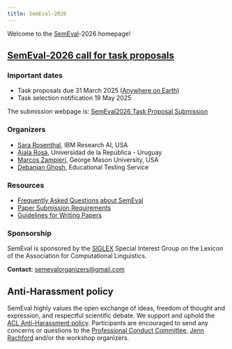 ```yaml
---
title: SemEval-2026
---
```


Welcome to the [SemEval](https://semeval.github.io/)-2026 homepage!

## [SemEval-2026 call for task proposals](cft)

### Important dates

- Task proposals due 31 March 2025 ([Anywhere on Earth](https://en.wikipedia.org/wiki/Anywhere_on_Earth))
- Task selection notification 19 May 2025

The submission webpage is: [SemEval2026 Task Proposal Submission](https://softconf.com/acl2025/semevaltasks/)

 <!-- ## [SemEval-2025 tasks](tasks) -->

<!---
### [SemEval-2025 program](schedule)
--->

<!-- ### Important dates for task participants

- ~~Tasks announced (with sample data available): 15 July 2024~~
- Training data ready 2 September 2024
- Evaluation start 10 January 2025
- Evaluation end by 31 January 2025 (latest date; task organizers may choose an earlier date)
- Paper submission due 28 February 2025
- Notification to authors 31 March 2025
- Camera ready due 21 April 2025
- SemEval workshop 31 July - 1 August 2025 (co-located with [ACL 2025](https://2025.aclweb.org/))

All deadlines are 23:59 UTC-12 (["anywhere on Earth"](https://en.wikipedia.org/wiki/Anywhere_on_Earth)).

### Important dates for task organizers

- ~~[Task proposals](cft) due 31 March 2024~~
- ~~Task selection notification 18 May 2024~~
- ~~Sample data ready 15 July 2024~~
- Training data ready 2 September 2024
- Evaluation data ready 1 December 2024 (internal deadline; not for public release)
- Evaluation start 10 January 2025
- Evaluation end by 31 January 2025 (latest date; task organizers may choose an earlier date)
- System paper submission due 28 February 2025
- Task paper submission due 7 March 2025
- Notification to authors 31 March 2025
- Camera ready due 21 April 2025
- SemEval workshop 31 July - 1 August 2025 (co-located with [ACL 2025](https://2025.aclweb.org/)) 

All deadlines are 23:59 UTC-12 (["anywhere on Earth"](https://en.wikipedia.org/wiki/Anywhere_on_Earth)). -->


### Organizers

- [Sara Rosenthal](https://research.ibm.com/people/sara-rosenthal), IBM Research AI, USA
- [Aiala Rosá](https://www.fing.edu.uy/es/node/40946), Universidad de la República - Uruguay
- [Marcos Zampieri](https://www.gmu.edu/profiles/mzampier), George Mason University, USA
- [Debanjan Ghosh](https://www.ets.org/research/author-bio/Ghosh-Debanjan.html), Educational Testing Service 

### Resources

- [Frequently Asked Questions about SemEval](/faq.html)
- [Paper Submission Requirements](/paper-requirements.html)
- [Guidelines for Writing Papers](/system-paper-template.html)

<!-- ### Archive

[SemEval-2025 call for task proposals (archival)](cft) -->

### Sponsorship

SemEval is sponsored by the [SIGLEX](https://siglex.org/) Special Interest Group on the Lexicon of the Association for Computational Linguistics.


__Contact:__ <semevalorganizers@gmail.com>
<!--- Most questions not answered by the above resources should be directed to organizers of specific [tasks](tasks.html).
General questions about SemEval organization should be directed to <semevalorganizers@gmail.com>.--->

## Anti-Harassment policy

SemEval highly values the open exchange of ideas, freedom of thought and expression, and respectful scientific debate.
We support and uphold the [ACL Anti-Harassment policy](https://www.aclweb.org/adminwiki/index.php?title=Anti-Harassment_Policy).
Participants are encouraged to send any concerns or questions to the [Professional Conduct Committee](https://www.aclweb.org/adminwiki/index.php?title=Professional_Conduct_Committee),
[Jenn Rachford](mailto:acl@aclweb.org) and/or the workshop organizers.

